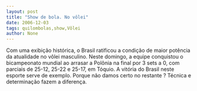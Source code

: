 ```yaml
---
layout: post
title: "Show de bola. No vôlei"
date: 2006-12-03
tags: quilombolas,show,Vôlei
author: None
---
```


Com uma exibição histórica, o Brasil ratificou a condição
 de maior potência da atualidade no vôlei masculino. Neste domingo, a equipe conquistou o bicampeonato mundial ao arrasar a Polônia na final por 3 sets a 0, com parciais de 25-12, 25-22 e 25-17, em Tóquio.
A vitória do Brasil neste esporte serve de exemplo. Porque não damos certo no restante ? Técnica e determinação fazem a diferença. 